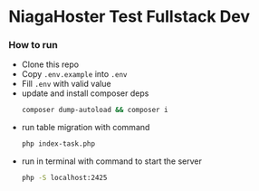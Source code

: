 # NiagaHoster Test Fullstack Dev

### How to run
* Clone this repo
* Copy `.env.example` into `.env`
* Fill `.env` with valid value
* update and install composer deps
    ```bash
    composer dump-autoload && composer i
    ```
* run table migration with command
    ```bash
    php index-task.php
    ```
* run in terminal with command to start the server
    ```bash
    php -S localhost:2425
    ```